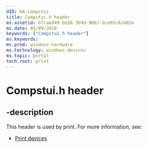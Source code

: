 ```yaml
---
UID: NA:compstui
title: Compstui.h header
ms.assetid: b7caed49-be56-3b9d-90b7-dce65c62402e
ms.date: 05/09/2018
keywords: ["Compstui.h header"]
ms.keywords: 
ms.prod: windows-hardware
ms.technology: windows-devices
ms.topic: portal
tech.root: print
---
```


# Compstui.h header


## -description


This header is used by print. For more information, see:

- [Print devices](../_print/index.md)
